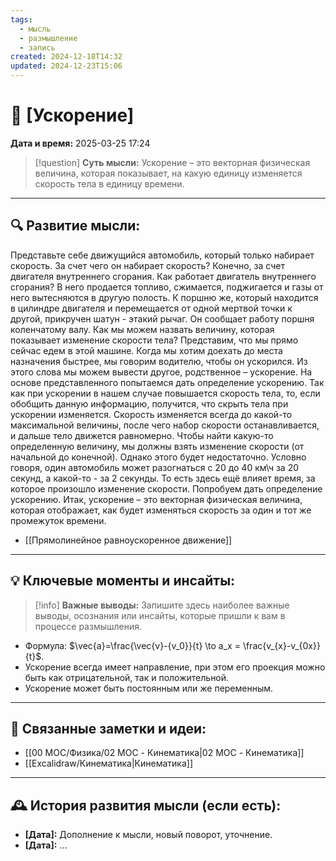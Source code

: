 ```yaml
---
tags:
  - мысль
  - размышление
  - запись
created: 2024-12-18T14:32
updated: 2024-12-23T15:06
---
```


# 💭  [Ускорение]

**Дата и время:** 2025-03-25 17:24

> [!question] **Суть мысли:**
> Ускорение – это векторная физическая величина, которая показывает, на какую единицу изменяется скорость тела в единицу времени.

---

## 🔍 Развитие мысли:

Представьте себе движущийся автомобиль, который только набирает скорость. За счет чего он набирает скорость? Конечно, за счет двигателя внутреннего сгорания. Как работает двигатель внутреннего сгорания? В него продается топливо, сжимается, поджигается и газы от него вытесняются в другую полость. К поршню же, который находится в цилиндре двигателя и перемещается от одной мертвой точки к другой, прикручен шатун - этакий рычаг. Он сообщает работу поршня коленчатому валу. Как мы можем назвать величину, которая показывает изменение скорости тела? Представим, что мы прямо сейчас едем в этой машине. Когда мы хотим доехать до места назначения быстрее, мы говорим водителю, чтобы он ускорился. 
Из этого слова мы можем вывести другое, родственное – ускорение. На основе представленного попытаемся дать определение ускорению. Так как при ускорении в нашем случае повышается скорость тела, то, если обобщить данную информацию, получится, что скрыть тела при ускорении изменяется. Скорость изменяется всегда до какой-то максимальной величины, после чего набор скорости останавливается, и дальше тело движется равномерно. Чтобы найти какую-то определенную величину, мы должны взять изменение скорости (от начальной до конечной). Однако этого будет недостаточно. Условно говоря, один автомобиль может разогнаться с 20 до 40 км\ч за 20 секунд, а какой-то - за 2 секунды. То есть здесь ещё влияет время, за которое произошло изменение скорости. Попробуем дать определение ускорению. Итак, ускорение – это векторная физическая величина, которая отображает, как будет изменяться скорость за один и тот же промежуток времени. 

- [[Прямолинейное равноускоренное движение]]

---

## 💡 Ключевые моменты и инсайты:

> [!info] **Важные выводы:**
> Запишите здесь наиболее важные выводы, осознания или инсайты, которые пришли к вам в процессе размышления.

- Формула: $\vec{a}=\frac{\vec{v}-{v_0}}{t} \to a_x = \frac{v_{x}-v_{0x}}{t}$.
- Ускорение всегда имеет направление, при этом его проекция можно быть как отрицательной, так и положительной. 
- Ускорение может быть постоянным или же переменным.

---

## 🔄 Связанные заметки и идеи:

- [[00 MOC/Физика/02 MOC - Кинематика|02 MOC - Кинематика]]
- [[Excalidraw/Кинематика|Кинематика]]

---

## 🕰️ История развития мысли (если есть):

* **[Дата]:**  Дополнение к мысли, новый поворот, уточнение.
* **[Дата]:**  ...